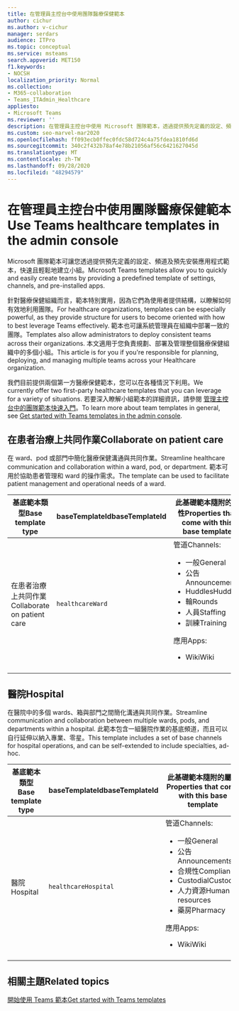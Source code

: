 ```yaml
---
title: 在管理員主控台中使用團隊醫療保健範本
author: cichur
ms.author: v-cichur
manager: serdars
audience: ITPro
ms.topic: conceptual
ms.service: msteams
search.appverid: MET150
f1.keywords:
- NOCSH
localization_priority: Normal
ms.collection:
- M365-collaboration
- Teams_ITAdmin_Healthcare
appliesto:
- Microsoft Teams
ms.reviewer: ''
description: 在管理員主控台中使用 Microsoft 團隊範本，透過提供預先定義的設定、頻道和應用程式範本，快速且輕鬆地建立小組。
ms.custom: seo-marvel-mar2020
ms.openlocfilehash: ff093ecb0ffec0fdc58d724c4a75fdea1810fd6d
ms.sourcegitcommit: 340c2f432b78af4e78b21056af56c6421627045d
ms.translationtype: MT
ms.contentlocale: zh-TW
ms.lasthandoff: 09/28/2020
ms.locfileid: "48294579"
---
```

# <a name="use-teams-healthcare-templates-in-the-admin-console"></a><span data-ttu-id="a282f-103">在管理員主控台中使用團隊醫療保健範本</span><span class="sxs-lookup"><span data-stu-id="a282f-103">Use Teams healthcare templates in the admin console</span></span>

<span data-ttu-id="a282f-104">Microsoft 團隊範本可讓您透過提供預先定義的設定、頻道及預先安裝應用程式範本，快速且輕鬆地建立小組。</span><span class="sxs-lookup"><span data-stu-id="a282f-104">Microsoft Teams templates allow you to quickly and easily create teams by providing a predefined template of settings, channels, and pre-installed apps.</span></span>

<span data-ttu-id="a282f-105">針對醫療保健組織而言，範本特別實用，因為它們為使用者提供結構，以瞭解如何有效地利用團隊。</span><span class="sxs-lookup"><span data-stu-id="a282f-105">For healthcare organizations, templates can be especially powerful, as they provide structure for users to become oriented with how to best leverage Teams effectively.</span></span> <span data-ttu-id="a282f-106">範本也可讓系統管理員在組織中部署一致的團隊。</span><span class="sxs-lookup"><span data-stu-id="a282f-106">Templates also allow administrators to deploy consistent teams across their organizations.</span></span> <span data-ttu-id="a282f-107">本文適用于您負責規劃、部署及管理整個醫療保健組織中的多個小組。</span><span class="sxs-lookup"><span data-stu-id="a282f-107">This article is for you if you're responsible for planning, deploying, and managing multiple teams across your Healthcare organization.</span></span>

<span data-ttu-id="a282f-108">我們目前提供兩個第一方醫療保健範本，您可以在各種情況下利用。</span><span class="sxs-lookup"><span data-stu-id="a282f-108">We currently offer two first-party healthcare templates that you can leverage for a variety of situations.</span></span> <span data-ttu-id="a282f-109">若要深入瞭解小組範本的詳細資訊，請參閱 [管理主控台中的團隊範本快速入門](../../get-started-with-teams-templates-in-the-admin-console.md)。</span><span class="sxs-lookup"><span data-stu-id="a282f-109">To learn more about team templates in general, see [Get started with Teams templates in the admin console](../../get-started-with-teams-templates-in-the-admin-console.md).</span></span>

## <a name="collaborate-on-patient-care"></a><span data-ttu-id="a282f-110">在患者治療上共同作業</span><span class="sxs-lookup"><span data-stu-id="a282f-110">Collaborate on patient care</span></span>

 <span data-ttu-id="a282f-111">在 ward、pod 或部門中簡化醫療保健溝通與共同作業。</span><span class="sxs-lookup"><span data-stu-id="a282f-111">Streamline healthcare communication and collaboration within a ward, pod, or department.</span></span> <span data-ttu-id="a282f-112">範本可用於協助患者管理和 ward 的操作需求。</span><span class="sxs-lookup"><span data-stu-id="a282f-112">The template can be used to facilitate patient management and operational needs of a ward.</span></span>

| <span data-ttu-id="a282f-113">基底範本類型</span><span class="sxs-lookup"><span data-stu-id="a282f-113">Base template type</span></span> |<span data-ttu-id="a282f-114">baseTemplateId</span><span class="sxs-lookup"><span data-stu-id="a282f-114">baseTemplateId</span></span>| <span data-ttu-id="a282f-115">此基礎範本隨附的屬性</span><span class="sxs-lookup"><span data-stu-id="a282f-115">Properties that come with this base template</span></span> |
| ------------------ |---|----------------------------------------------------- |
| <span data-ttu-id="a282f-116">在患者治療上共同作業</span><span class="sxs-lookup"><span data-stu-id="a282f-116">Collaborate on patient care</span></span> |`healthcareWard` | <span data-ttu-id="a282f-117">管道</span><span class="sxs-lookup"><span data-stu-id="a282f-117">Channels:</span></span><ul><li><span data-ttu-id="a282f-118">一般</span><span class="sxs-lookup"><span data-stu-id="a282f-118">General</span></span></li><li><span data-ttu-id="a282f-119">公告</span><span class="sxs-lookup"><span data-stu-id="a282f-119">Announcements</span></span></li><li><span data-ttu-id="a282f-120">Huddles</span><span class="sxs-lookup"><span data-stu-id="a282f-120">Huddles</span></span></li><li><span data-ttu-id="a282f-121">輪</span><span class="sxs-lookup"><span data-stu-id="a282f-121">Rounds</span></span></li><li><span data-ttu-id="a282f-122">人員</span><span class="sxs-lookup"><span data-stu-id="a282f-122">Staffing</span></span></li><li><span data-ttu-id="a282f-123">訓練</span><span class="sxs-lookup"><span data-stu-id="a282f-123">Training</span></span></li></ul> <span data-ttu-id="a282f-124">應用</span><span class="sxs-lookup"><span data-stu-id="a282f-124">Apps:</span></span> <ul><li><span data-ttu-id="a282f-125">Wiki</span><span class="sxs-lookup"><span data-stu-id="a282f-125">Wiki</span></span></li>|
||||

## <a name="hospital"></a><span data-ttu-id="a282f-126">醫院</span><span class="sxs-lookup"><span data-stu-id="a282f-126">Hospital</span></span>

<span data-ttu-id="a282f-127">在醫院中的多個 wards、箱與部門之間簡化溝通與共同作業。</span><span class="sxs-lookup"><span data-stu-id="a282f-127">Streamline communication and collaboration between multiple wards, pods, and departments within a hospital.</span></span> <span data-ttu-id="a282f-128">此範本包含一組醫院作業的基底頻道，而且可以自行延伸以納入專業、零星。</span><span class="sxs-lookup"><span data-stu-id="a282f-128">This template includes a set of base channels for hospital operations, and can be self-extended to include specialties, ad-hoc.</span></span>

| <span data-ttu-id="a282f-129">基底範本類型</span><span class="sxs-lookup"><span data-stu-id="a282f-129">Base template type</span></span> |<span data-ttu-id="a282f-130">baseTemplateId</span><span class="sxs-lookup"><span data-stu-id="a282f-130">baseTemplateId</span></span> | <span data-ttu-id="a282f-131">此基礎範本隨附的屬性</span><span class="sxs-lookup"><span data-stu-id="a282f-131">Properties that come with this base template</span></span> |
| ------------------|-- |----------------------------------------------------- |
|<span data-ttu-id="a282f-132">醫院</span><span class="sxs-lookup"><span data-stu-id="a282f-132">Hospital</span></span>|`healthcareHospital`|<span data-ttu-id="a282f-133">管道</span><span class="sxs-lookup"><span data-stu-id="a282f-133">Channels:</span></span> <ul><li><span data-ttu-id="a282f-134">一般</span><span class="sxs-lookup"><span data-stu-id="a282f-134">General</span></span><li><span data-ttu-id="a282f-135">公告</span><span class="sxs-lookup"><span data-stu-id="a282f-135">Announcements</span></span></li><li><span data-ttu-id="a282f-136">合規性</span><span class="sxs-lookup"><span data-stu-id="a282f-136">Compliance</span></span></li><li><span data-ttu-id="a282f-137">Custodial</span><span class="sxs-lookup"><span data-stu-id="a282f-137">Custodial</span></span></li><li><span data-ttu-id="a282f-138">人力資源</span><span class="sxs-lookup"><span data-stu-id="a282f-138">Human resources</span></span></li><li><span data-ttu-id="a282f-139">藥房</span><span class="sxs-lookup"><span data-stu-id="a282f-139">Pharmacy</span></span></li></ul> <span data-ttu-id="a282f-140">應用</span><span class="sxs-lookup"><span data-stu-id="a282f-140">Apps:</span></span> <ul><li><span data-ttu-id="a282f-141">Wiki</span><span class="sxs-lookup"><span data-stu-id="a282f-141">Wiki</span></span></li></ul>|
||||

## <a name="related-topics"></a><span data-ttu-id="a282f-142">相關主題</span><span class="sxs-lookup"><span data-stu-id="a282f-142">Related topics</span></span>

[<span data-ttu-id="a282f-143">開始使用 Teams 範本</span><span class="sxs-lookup"><span data-stu-id="a282f-143">Get started with Teams templates</span></span>](../../get-started-with-teams-templates-in-the-admin-console.md)
